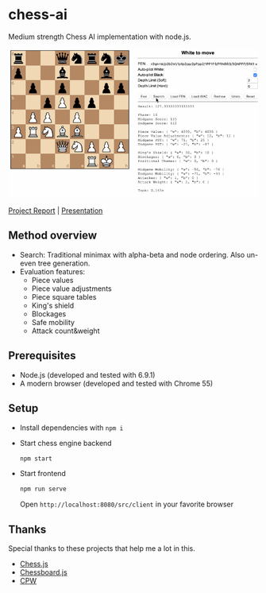 # chess-ai

Medium strength Chess AI implementation with node.js.

![Demo](./demo.gif)

[Project Report](https://drive.google.com/file/d/0B0RFeAd0sIc6RzNOaHhRUFdCTnc/view?usp=sharing) | [Presentation](https://drive.google.com/file/d/0B0RFeAd0sIc6MjZWVGl4QS1nOXM/view?usp=sharing)

## Method overview

- Search: Traditional minimax with alpha-beta and node ordering. Also un-even tree generation.
- Evaluation features:
    - Piece values
    - Piece value adjustments
    - Piece square tables
    - King's shield
    - Blockages
    - Safe mobility
    - Attack count&weight

## Prerequisites

- Node.js (developed and tested with 6.9.1)
- A modern browser (developed and tested with Chrome 55)

## Setup

- Install dependencies with `npm i`

- Start chess engine backend

  ```bash
  npm start
  ```

- Start frontend

  ```bash
  npm run serve
  ```

  Open `http://localhost:8080/src/client` in your favorite browser

## Thanks

Special thanks to these projects that help me a lot in this.

- [Chess.js](https://github.com/jhlywa/chess.js)
- [Chessboard.js](http://chessboardjs.com/)
- [CPW](https://chessprogramming.wikispaces.com/)
